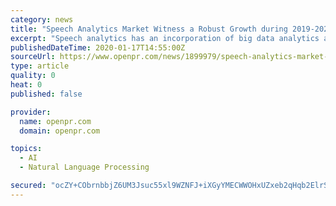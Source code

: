 ```yaml
---
category: news
title: "Speech Analytics Market Witness a Robust Growth during 2019-2025 | Clarabridge, Nice Systems, Callminer, Avaya, Verint Systems"
excerpt: "Speech analytics has an incorporation of big data analytics and predictive analytics as it offers an automatic voice recognition feature and helps in developing fundamental strategies and processes for a better performance. Audio mining and other aspects are taken into consideration to reach out to the unsatisfied customers and provide them ..."
publishedDateTime: 2020-01-17T14:55:00Z
sourceUrl: https://www.openpr.com/news/1899979/speech-analytics-market-witness-a-robust-growth-during
type: article
quality: 0
heat: 0
published: false

provider:
  name: openpr.com
  domain: openpr.com

topics:
  - AI
  - Natural Language Processing

secured: "ocZY+CObrnbbjZ6UM3Jsuc55xl9WZNFJ+iXGyYMECWWOHxUZxeb2qHqb2ElrSyGSHmEiCM0yCfEd7JCMSjk2NIh3aVbp9zKUcPj/r2rQOV8oLaUJyRCVq22Il5Q80JacZUw6UDDSN4ybTAXMRMD04PSI4czgZL6qyu/4Xz5OutqvfOhefH5EjZ2h2PSWOGTvPh2FwGuY+ne0tXVxmbVFeWyYEnB7DFoQh9G5u8aHW9HrpXDZ3524X3yyCUljrSPZChjQ9ITYnygtvSFgdcGCZh5hXQzoA6ZocNUsyxkv6hs=;NlaYwEXPkrDJc9v3r7GC7A=="
---
```



